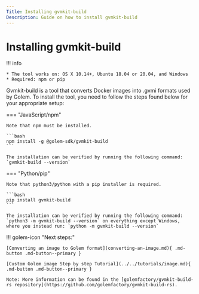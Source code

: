 ```yaml
---
Title: Installing gvmkit-build
Description: Guide on how to install gvmkit-build
---
```


# Installing gvmkit-build

!!! info

    * The tool works on: OS X 10.14+, Ubuntu 18.04 or 20.04, and Windows
    * Required: npm or pip


Gvmkit-build is a tool that converts Docker images into .gvmi formats used by Golem. To install the tool, you need to follow the steps found below for your appropriate setup:


=== "JavaScript/npm"
    
    Note that npm must be installed.
    
    ```bash
    npm install -g @golem-sdk/gvmkit-build
    ```

    The installation can be verified by running the following command: `gvmkit-build --version`

=== "Python/pip"
    
    Note that python3/python with a pip installer is required.
    
    ```bash
    pip install gvmkit-build
    ```

    The installation can be verified by running the following command: `python3 -m gvmkit-build --version` on everything except Windows, where you instead run: `python -m gvmkit-build --version`



!!! golem-icon "Next steps:"

    [Converting an image to Golem format](converting-an-image.md){ .md-button .md-button--primary }

    [Custom Golem image Step by step Tutorial](../../tutorials/image.md){ .md-button .md-button--primary }

    Note: More information can be found in the [golemfactory/gvmkit-build-rs repository](https://github.com/golemfactory/gvmkit-build-rs).